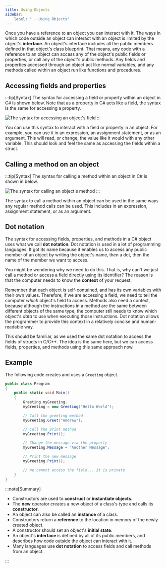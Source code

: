 ```yaml
---
title: Using Objects
sidebar:
    label: " - Using Objects"
---
```


Once you have a reference to an object you can interact with it.
The ways in which code outside an object can interact with an object is limited by the object's **interface**.
An object's interface includes all the public members defined in that object's class blueprint.
That means, any code with a reference to an object can access any of the object's public fields or properties, or call any of the object's public methods.
Any fields and properties accessed through an object act like normal variables, and any methods called within an object run like functions and procedures.

## Accessing fields and properties

:::tip[Syntax]
The syntax for accessing a field or property within an object in C# is shown below.
Note that as a property in C# acts like a field, the syntax is the same for accessing a property.

![The syntax for accessing an object's field](./images/field-access-syntax-diagram.png)
:::

You can use this syntax to interact with a field or property in an object. 
For example, you can use it in an expression, an assignment statement, or as an argument.
This will read, or change, the value like it would with any other variable.
This should look and feel the same as accessing the fields within a struct.

## Calling a method on an object

:::tip[Syntax]
The syntax for calling a method within an object in C# is shown in below.

![The syntax for calling an object's method](./images/class-method-call-syntax-diagram.png)
:::

The syntax to call a method within an object can be used in the same ways any regular method calls can be used.
This includes in an expression, assignment statement, or as an argument.

## Dot notation

The syntax for accessing fields, properties, and methods in a C# object uses what we call **dot notation**.
Dot notation is used in a lot of programming languages.
It got its name because it enables us to access any public member of an object by writing the object's name, then a dot, then the name of the member we want to access.

You might be wondering why we need to do this.
That is, why can't we just call a method or access a field directly using its identifier?
The reason is that the computer needs to know the **context** of your request.

Remember that each object is self-contained, and has its own variables with their own values.
Therefore, if we are accessing a field, we need to tell the computer *which* object's field to access.
Methods also need a context, because although the instructions in a method are the same between different objects of the same type, the computer still needs to know which object's *data* to use when executing those instructions.
Dot notation allows the programmer to provide this context in a relatively concise and human-readable way.

This should be familiar, as we used the same dot notation to access the fields of structs in C/C++. The idea is the same here, but we can access fields, properties, and methods using this same approach now.

## Example

The following code creates and uses a `Greeting` object.

```cs
public class Program
{
    public static void Main()
    {
        Greeting myGreeting;
        myGreeting = new Greeting("Hello World");

        // Call the greeting method
        myGreeting.Greet("Andrew");

        // Call the print method
        myGreeting.Print();

        // Change the message via the property
        myGreeting.Message = "Another Message";

        // Print the new message
        myGreeting.Print();

        // We cannot access the field... it is private
    }
}
```

:::note[Summary]

* Constructors are used to **construct** or **instantiate objects**.
* The **new** operator creates a new object of a class's type and calls its **constructor**.
* An object can also be called an **instance** of a class.
* Constructors return a **reference** to the location in memory of the newly created object.
* A constructor should set an object's **initial state**.
* An object's **interface** is defined by all of its public members, and describes how code outside the object can interact with it.
* Many languages use **dot notation** to access fields and call methods from an object.

:::
